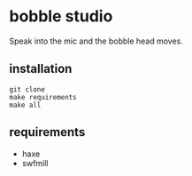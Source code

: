 # bobble studio

Speak into the mic and the bobble head moves.

## installation

    git clone
    make requirements
    make all

## requirements

- haxe
- swfmill
